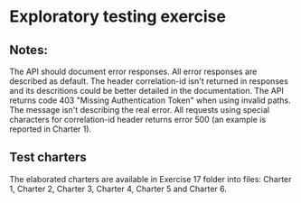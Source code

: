 # Exploratory testing exercise

## Notes:
The API should document error responses. All error responses are described as default.
The header correlation-id isn't returned in responses and its descritions could be better detailed in the documentation.
The API returns code 403 "Missing Authentication Token" when using invalid paths. The message isn't describing the real error.
All requests using special characters for correlation-id header returns error 500 (an example is reported in Charter 1).

## Test charters
The elaborated charters are available in Exercise 17 folder into files: Charter 1, Charter 2, Charter 3, Charter 4, Charter 5 and Charter 6.
